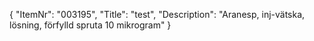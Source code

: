 {
  "ItemNr": "003195",
  "Title": "test",
  "Description": "Aranesp, inj-vätska, lösning, förfylld spruta 10 mikrogram"
}